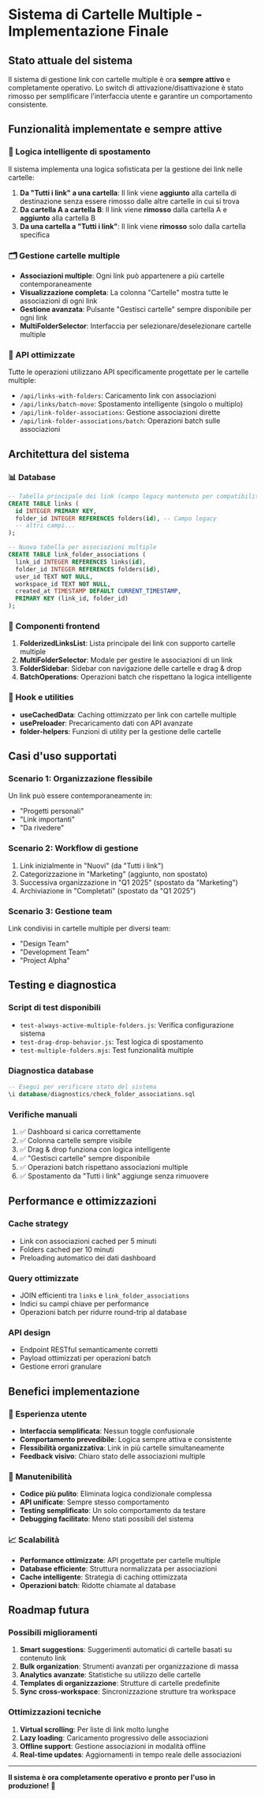 # Sistema di Cartelle Multiple - Implementazione Finale

## Stato attuale del sistema

Il sistema di gestione link con cartelle multiple è ora **sempre attivo** e completamente operativo. Lo switch di attivazione/disattivazione è stato rimosso per semplificare l'interfaccia utente e garantire un comportamento consistente.

## Funzionalità implementate e sempre attive

### 🎯 Logica intelligente di spostamento

Il sistema implementa una logica sofisticata per la gestione dei link nelle cartelle:

1. **Da "Tutti i link" a una cartella**: Il link viene **aggiunto** alla cartella di destinazione senza essere rimosso dalle altre cartelle in cui si trova
2. **Da cartella A a cartella B**: Il link viene **rimosso** dalla cartella A e **aggiunto** alla cartella B  
3. **Da una cartella a "Tutti i link"**: Il link viene **rimosso** solo dalla cartella specifica

### 🗂️ Gestione cartelle multiple

- **Associazioni multiple**: Ogni link può appartenere a più cartelle contemporaneamente
- **Visualizzazione completa**: La colonna "Cartelle" mostra tutte le associazioni di ogni link
- **Gestione avanzata**: Pulsante "Gestisci cartelle" sempre disponibile per ogni link
- **MultiFolderSelector**: Interfaccia per selezionare/deselezionare cartelle multiple

### 🔄 API ottimizzate

Tutte le operazioni utilizzano API specificamente progettate per le cartelle multiple:

- `/api/links-with-folders`: Caricamento link con associazioni
- `/api/links/batch-move`: Spostamento intelligente (singolo o multiplo)
- `/api/link-folder-associations`: Gestione associazioni dirette
- `/api/link-folder-associations/batch`: Operazioni batch sulle associazioni

## Architettura del sistema

### 📊 Database

```sql
-- Tabella principale dei link (campo legacy mantenuto per compatibilità)
CREATE TABLE links (
  id INTEGER PRIMARY KEY,
  folder_id INTEGER REFERENCES folders(id), -- Campo legacy
  -- altri campi...
);

-- Nuova tabella per associazioni multiple
CREATE TABLE link_folder_associations (
  link_id INTEGER REFERENCES links(id),
  folder_id INTEGER REFERENCES folders(id),
  user_id TEXT NOT NULL,
  workspace_id TEXT NOT NULL,
  created_at TIMESTAMP DEFAULT CURRENT_TIMESTAMP,
  PRIMARY KEY (link_id, folder_id)
);
```

### 🎨 Componenti frontend

1. **FolderizedLinksList**: Lista principale dei link con supporto cartelle multiple
2. **MultiFolderSelector**: Modale per gestire le associazioni di un link
3. **FolderSidebar**: Sidebar con navigazione delle cartelle e drag & drop
4. **BatchOperations**: Operazioni batch che rispettano la logica intelligente

### 🔧 Hook e utilities

- **useCachedData**: Caching ottimizzato per link con cartelle multiple
- **usePreloader**: Precaricamento dati con API avanzate
- **folder-helpers**: Funzioni di utility per la gestione delle cartelle

## Casi d'uso supportati

### Scenario 1: Organizzazione flessibile
Un link può essere contemporaneamente in:
- "Progetti personali"
- "Link importanti" 
- "Da rivedere"

### Scenario 2: Workflow di gestione
1. Link inizialmente in "Nuovi" (da "Tutti i link")
2. Categorizzazione in "Marketing" (aggiunto, non spostato)
3. Successiva organizzazione in "Q1 2025" (spostato da "Marketing")
4. Archiviazione in "Completati" (spostato da "Q1 2025")

### Scenario 3: Gestione team
Link condivisi in cartelle multiple per diversi team:
- "Design Team"
- "Development Team"
- "Project Alpha"

## Testing e diagnostica

### Script di test disponibili
- `test-always-active-multiple-folders.js`: Verifica configurazione sistema
- `test-drag-drop-behavior.js`: Test logica di spostamento
- `test-multiple-folders.mjs`: Test funzionalità multiple

### Diagnostica database
```sql
-- Esegui per verificare stato del sistema
\i database/diagnostics/check_folder_associations.sql
```

### Verifiche manuali
1. ✅ Dashboard si carica correttamente
2. ✅ Colonna cartelle sempre visibile
3. ✅ Drag & drop funziona con logica intelligente
4. ✅ "Gestisci cartelle" sempre disponibile
5. ✅ Operazioni batch rispettano associazioni multiple
6. ✅ Spostamento da "Tutti i link" aggiunge senza rimuovere

## Performance e ottimizzazioni

### Cache strategy
- Link con associazioni cached per 5 minuti
- Folders cached per 10 minuti
- Preloading automatico dei dati dashboard

### Query ottimizzate
- JOIN efficienti tra `links` e `link_folder_associations`
- Indici su campi chiave per performance
- Operazioni batch per ridurre round-trip al database

### API design
- Endpoint RESTful semanticamente corretti
- Payload ottimizzati per operazioni batch
- Gestione errori granulare

## Benefici implementazione

### 👥 Esperienza utente
- **Interfaccia semplificata**: Nessun toggle confusionale
- **Comportamento prevedibile**: Logica sempre attiva e consistente
- **Flessibilità organizzativa**: Link in più cartelle simultaneamente
- **Feedback visivo**: Chiaro stato delle associazioni multiple

### 🔧 Manutenibilità
- **Codice più pulito**: Eliminata logica condizionale complessa
- **API unificate**: Sempre stesso comportamento
- **Testing semplificato**: Un solo comportamento da testare
- **Debugging facilitato**: Meno stati possibili del sistema

### 📈 Scalabilità
- **Performance ottimizzate**: API progettate per cartelle multiple
- **Database efficiente**: Struttura normalizzata per associazioni
- **Cache intelligente**: Strategia di caching ottimizzata
- **Operazioni batch**: Ridotte chiamate al database

## Roadmap futura

### Possibili miglioramenti
1. **Smart suggestions**: Suggerimenti automatici di cartelle basati su contenuto link
2. **Bulk organization**: Strumenti avanzati per organizzazione di massa
3. **Analytics avanzate**: Statistiche su utilizzo delle cartelle
4. **Templates di organizzazione**: Strutture di cartelle predefinite
5. **Sync cross-workspace**: Sincronizzazione strutture tra workspace

### Ottimizzazioni tecniche
1. **Virtual scrolling**: Per liste di link molto lunghe
2. **Lazy loading**: Caricamento progressivo delle associazioni
3. **Offline support**: Gestione associazioni in modalità offline
4. **Real-time updates**: Aggiornamenti in tempo reale delle associazioni

---

**Il sistema è ora completamente operativo e pronto per l'uso in produzione!** 🚀
